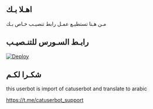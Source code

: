 ## اهـلا بـك
مـن هـنا تستطيـع عمـل رابط تنصيـب خـاص بـك

## رابـط السـورس للتنـصيـب

[![Deploy](https://www.herokucdn.com/deploy/button.svg)](https://heroku.com/deploy?template=https://github.com/hackrock102/jmthon)

## شكـرا لكـم 


this userbot is import of catuserbot and translate to arabic

https://t.me/catuserbot_support
